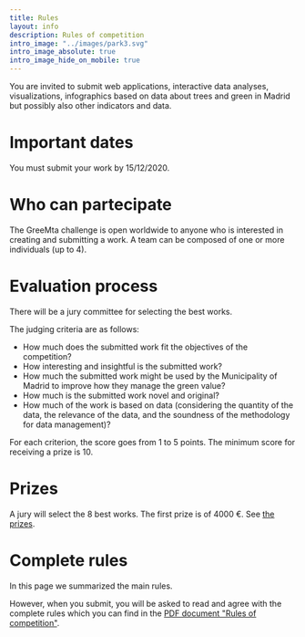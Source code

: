 ```yaml
---
title: Rules
layout: info
description: Rules of competition
intro_image: "../images/park3.svg"
intro_image_absolute: true
intro_image_hide_on_mobile: true
---
```


You are invited to submit web applications, interactive data analyses, visualizations, infographics based on data about trees and green in Madrid but possibly also other indicators and data.

# Important dates
You must submit your work by 15/12/2020.

# Who can partecipate

The GreeMta challenge is open worldwide to anyone who is interested in creating and submitting a work.
A team can be composed of one or more individuals (up to 4).

# Evaluation process

There will be a jury committee for selecting the best works.

The judging criteria are as follows:

- How much does the submitted work fit the objectives of the competition?<br/>
- How interesting and insightful is the submitted work?<br/>
- How much the submitted work might be used by the Municipality of Madrid to improve how they manage the green value?<br/>
- How much is the submitted work novel and original?<br/>
- How much of the work is based on data (considering the quantity of the data, the relevance of the data, and the soundness of the methodology for data management)?<br/>

For each criterion, the score goes from 1 to 5 points. The minimum score for receiving a prize is 10.

# Prizes

A jury will select the 8 best works. The first prize is of 4000 €.
See [the prizes](https://challenge.greemta.eu/prizes/).

# Complete rules

In this page we summarized the main rules.

However, when you submit, you will be asked to read and agree with the complete rules which you can find in the [PDF document "Rules of competition"](rules_of_competition_greemta_challenge.pdf).
